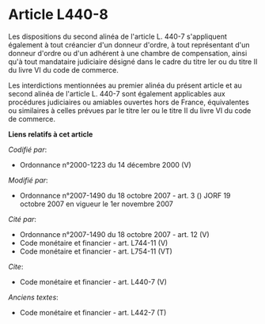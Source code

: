 # Article L440-8

Les dispositions du second alinéa de l'article L. 440-7 s'appliquent également à tout créancier d'un donneur d'ordre, à tout
représentant d'un donneur d'ordre ou d'un adhérent à une chambre de compensation, ainsi qu'à tout mandataire judiciaire
désigné dans le cadre du titre Ier ou du titre II du livre VI du code de commerce.

Les interdictions mentionnées au premier alinéa du présent article et au second alinéa de l'article L. 440-7 sont également
applicables aux procédures judiciaires ou amiables ouvertes hors de France, équivalentes ou similaires à celles prévues par
le titre Ier ou le titre II du livre VI du code de commerce.

**Liens relatifs à cet article**

_Codifié par_:

  - Ordonnance n°2000-1223 du 14 décembre 2000 (V)

_Modifié par_:

  - Ordonnance n°2007-1490 du 18 octobre 2007 - art. 3 () JORF 19 octobre 2007 en vigueur le 1er novembre 2007

_Cité par_:

  - Ordonnance n°2007-1490 du 18 octobre 2007 - art. 12 (V)
  - Code monétaire et financier - art. L744-11 (V)
  - Code monétaire et financier - art. L754-11 (VT)

_Cite_:

  - Code monétaire et financier - art. L440-7 (V)

_Anciens textes_:

  - Code monétaire et financier - art. L442-7 (T)
